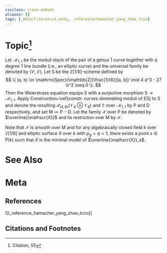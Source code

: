 ```yaml
---
cssclass: clean-embeds
aliases: []
tags: [_meta/literature_note, _reference/hamacher_yang_zhao_tcco]
---
```

# Topic[^1]










Let $\mathscr{M}_{1, 1}$ be the moduli stack of the pair of a genus $1$ curve together with a degree $1$ line bundle (i.e., an elliptic curve) and the universal family be denoted by $(\mathscr{C}, \mathscr{L})$. Let $\mathsf{S}$ be the $\mathbb{Z}[1/6]$-scheme defined by 
$$ \{ (a, b) \in \mathrm{Spec}(\mathbb{Z}[\frac{1}{6}][a, b]) \mid 4 a^3 - 27 b^2 \neq 0 \}. $$
Then the Weierstrass equation equips $\mathsf{S}$ with a surjective morphism $\mathsf{S} \to \mathscr{M}_{1, 1}$. Apply Construction~\ref{constr: curves dominating moduli of ES} to $\mathsf{S}$ and denote the resulting $\mathcal{P}_{(4, 6)}(\mathcal{V}_4 \oplus \mathcal{V}_6)$ and $\mathfrak{D}$ over $\mathscr{M}_{1, 1}$ by $\mathsf{P}$ and $\mathsf{D}$ respectively, and set $\mathsf{M} \coloneqq \mathsf{P} - \mathsf{D}$. Let the family $\mathcal{X}$ over $\mathsf{P}$ be denoted by $\overline{\mathscr{X}}$ and its restriction over $\mathsf{M}$ by $\mathscr{X}$. 


Note that $\mathscr{X}$ is smooth over $\mathsf{M}$ and for any algebraically closed field $k$ over $\mathbb{Z}[1/6]$ and elliptic surface $X$ over $k$ with $p_g = q = 1$, there exists a point $s \in \mathsf{P}(k)$ such that $X$ is the minimal model of $\overline{\mathscr{X}}_s$. 



# See Also

# Meta
## References
![[_reference_hamacher_yang_zhao_tcco]]


## Citations and Footnotes
[^1]: Citation, 55